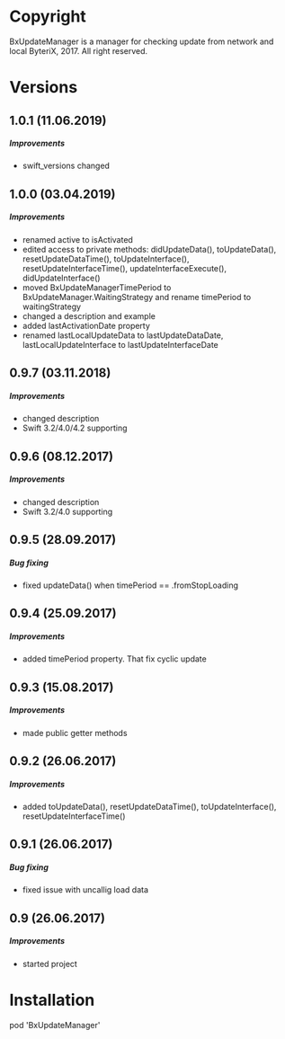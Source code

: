 # Copyright

BxUpdateManager is a manager for checking update from network and local
ByteriX, 2017. All right reserved.

# Versions

## 1.0.1 (11.06.2019)
##### Improvements
* swift_versions changed

## 1.0.0 (03.04.2019)
##### Improvements
* renamed active to isActivated
* edited access to private methods: didUpdateData(), toUpdateData(), resetUpdateDataTime(), toUpdateInterface(),  resetUpdateInterfaceTime(), updateInterfaceExecute(), didUpdateInterface()
* moved BxUpdateManagerTimePeriod to BxUpdateManager.WaitingStrategy and rename timePeriod to waitingStrategy
* changed a description and example
* added lastActivationDate property
* renamed lastLocalUpdateData to lastUpdateDataDate, lastLocalUpdateInterface to lastUpdateInterfaceDate


## 0.9.7 (03.11.2018)
##### Improvements
* changed description
* Swift 3.2/4.0/4.2 supporting

## 0.9.6 (08.12.2017)
##### Improvements
* changed description
* Swift 3.2/4.0 supporting

## 0.9.5 (28.09.2017)
##### Bug fixing
* fixed updateData() when timePeriod == .fromStopLoading

## 0.9.4 (25.09.2017)
##### Improvements
* added timePeriod property. That fix cyclic update

## 0.9.3 (15.08.2017)
##### Improvements
* made public getter methods

## 0.9.2 (26.06.2017)
##### Improvements
* added toUpdateData(), resetUpdateDataTime(), toUpdateInterface(), resetUpdateInterfaceTime()

## 0.9.1 (26.06.2017)
##### Bug fixing
* fixed issue with uncallig load data

## 0.9 (26.06.2017)
##### Improvements
* started project



# Installation

pod 'BxUpdateManager'
